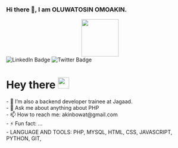 ### Hi there 👋, I am OLUWATOSIN OMOAKIN.

<div id="header" align="center">
  <img src="https://media.giphy.com/media/BNbm4jKFVC31dYUaoh/giphy.gif" width="100"/>
</div>

<div id="badges">
    <img src="https://img.shields.io/badge/LinkedIn-blue?style=for-the-badge&logo=linkedin&logoColor=white" alt="LinkedIn Badge"/>
    <img src="https://img.shields.io/badge/Twitter-blue?style=for-the-badge&logo=twitter&logoColor=white" alt="Twitter Badge"/>
</div>

<div id="badges">
    <img src="https://komarev.com/ghpvc/?username=Oluwatos94&style=flat-square&color=blue" alt=""/>
</div>

<h1>
  Hey there
  <img src="https://media.giphy.com/media/hvRJCLFzcasrR4ia7z/giphy.gif" width="30px"/>
</h1>



<!-- **Oluwatos94/Oluwatos94** is a ✨ _special_ ✨ repository because its `README.md` (this file) appears on your GitHub profile.

Here are some ideas to get you started:-->
<div>
- 🌱 I’m also a backend developer trainee at Jagaad.<br>
- 💬 Ask me about anything about PHP <br>
- 📫 How to reach me: akinbowat@gmail.com <br>
- ⚡ Fun fact: ... <br>
- LANGUAGE AND TOOLS: PHP, MYSQL, HTML, CSS, JAVASCRIPT, PYTHON, GIT, 
</div>
